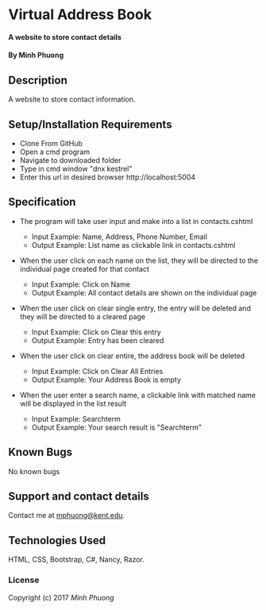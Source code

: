 # Virtual Address Book

#### A website to store contact details

#### By Minh Phuong

## Description

A website to store contact information.

## Setup/Installation Requirements

* Clone From GitHub
* Open a cmd program
* Navigate to downloaded folder
* Type in cmd window "dnx kestrel"
* Enter this url in desired browser http://localhost:5004

## Specification
* The program will take user input and make into a list in contacts.cshtml
  * Input Example: Name, Address, Phone Number, Email
  * Output Example: List name as clickable link in contacts.cshtml

* When the user click on each name on the list, they will be directed to the individual page created for that contact
  * Input Example: Click on Name
  * Output Example: All contact details are shown on the individual page

* When the user click on clear single entry, the entry will be deleted and they will be directed to a cleared page
  * Input Example: Click on Clear this entry
  * Output Example: Entry has been cleared

* When the user click on clear entire, the address book will be deleted
  * Input Example: Click on Clear All Entries
  * Output Example: Your Address Book is empty

* When the user enter a search name, a clickable link with matched name will be displayed in the list result
  * Input Example: Searchterm
  * Output Example: Your search result is "Searchterm"

## Known Bugs

No known bugs

## Support and contact details

Contact me at mphuong@kent.edu.

## Technologies Used

HTML, CSS, Bootstrap, C#, Nancy, Razor.

### License

Copyright (c) 2017 *Minh Phuong*
